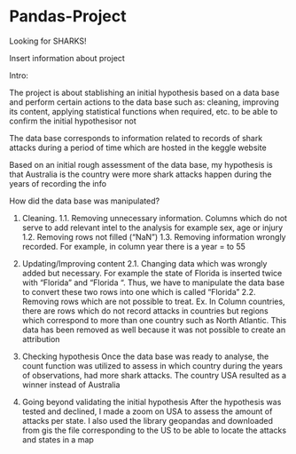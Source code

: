 # Pandas-Project

Looking for SHARKS!

Insert information about project

Intro:

The project is about stablishing an initial hypothesis based on a data base and perform certain actions to the data base such as: cleaning, improving its content, applying statistical functions when required, etc. to be able to confirm the initial hypothesisor not

The data base corresponds to information related to records of shark attacks during a period of time which are hosted in the keggle website

Based on an initial rough assessment of the data base, my hypothesis is that Australia is the country were more shark attacks happen during the years of recording the info

How did the data base was manipulated?

1. Cleaning. 
1.1. Removing unnecessary information. Columns which do not serve to add relevant intel to the analysis for example sex, age or injury
1.2. Removing rows not filled (“NaN”)
1.3. Removing information wrongly recorded. For example, in column year there is a year = to 55 

2. Updating/Improving content
2.1. Changing data which was wrongly added but necessary. For example the state of Florida is inserted twice with “Florida” and “Florida “. Thus, we have to manipulate the data base to convert these two rows into one which is called “Florida”
2.2. Removing rows which are not possible to treat. Ex. In Column countries, there are rows which do not record attacks in countries but regions which correspond to more than one country such as North Atlantic. This data has been removed as well because it was not possible to create an attribution

3. Checking hypothesis
Once the data base was ready to analyse, the count function was utilized to assess in which country during the years of observations, had more shark attacks. The country USA resulted as a winner instead of Australia

4. Going beyond validating the initial hypothesis
After the hypothesis was tested and declined, I made a zoom on USA to assess the amount of attacks per state. I also used the library geopandas and downloaded from gis the file corresponding to the US to be able to locate the attacks and states in a map

